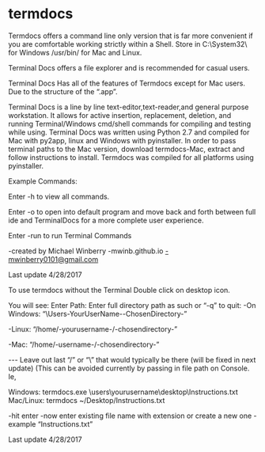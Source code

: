 # termdocs

Termdocs offers a command line only version that is far more convenient if you are comfortable working strictly within a Shell. Store in C:\System32\ for Windows /usr/bin/ for Mac and Linux. 

Terminal Docs offers a file explorer and is recommended for casual users. 

Terminal Docs Has all of the features of Termdocs except  for Mac users. Due to the structure of the “.app”. 


Terminal Docs is a line by line text-editor,text-reader,and general purpose workstation. It allows for active insertion, replacement, deletion, and running Terminal/Windows cmd/shell commands for compiling and testing while using. Terminal Docs was written using Python 2.7 and compiled for Mac with py2app, linux and Windows with pyinstaller. In order to pass terminal paths to the Mac version, download termdocs-Mac, extract and follow instructions to install. Termdocs was compiled for all platforms using pyinstaller. 

Example Commands:

Enter -h to view all commands. 

Enter -o to open into default program and move back and forth between full ide and TerminalDocs for a more complete user experience. 

Enter -run to run Terminal Commands
 
-created by Michael Winberry
-mwinb.github.io
-mwinberry0101@gmail.com

Last update 4/28/2017

To use termdocs without the Terminal Double click on desktop icon. 

You will see:
Enter Path: 
Enter full directory path as such or “-q” to quit:
-On Windows: “\Users\-YourUserName-\-ChosenDirectory-”

-Linux: “/home/-yourusername-/-chosendirectory-”

-Mac: “/home/-username-/-chosendirectory-”

--- Leave out last “/” or “\” that would typically be there (will be fixed in next update) (This can be avoided currently by passing in file path on Console. Ie,

Windows:  termdocs.exe \users\yourusername\desktop\Instructions.txt
Mac/Linux:  termdocs ~/Desktop/Instructions.txt

-hit enter
-now enter existing file name with extension or create a new one
-example “Instructions.txt”

Last update 4/28/2017

